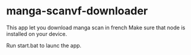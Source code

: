 # manga-scanvf-downloader
This app let you download manga scan in french 
Make sure that node is installed on your device.

Run start.bat to launc the app.
